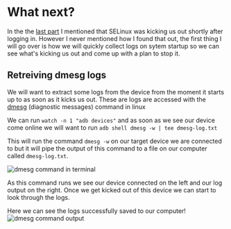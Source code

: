 # What next?

In the the [last part](/projects/reverse-engineering-poly-tc8-part-1) I mentioned that SELinux was kicking us out shortly after logging in. However I never mentioned how I found that out, the first thing I will go over is how we will quickly collect logs on sytem startup so we can see what's kicking us out and come up with a plan to stop it.


## Retreiving dmesg logs

We will want to extract some logs from the device from the moment it starts up to as soon as it kicks us out. These are logs are accessed with the [dmesg](https://en.wikipedia.org/wiki/Dmesg) (diagnostic messages) command in linux 

We can run `watch -n 1 "adb devices"` and as soon as we see our device come online we will want to run `adb shell dmesg -w | tee dmesg-log.txt`

This will run the command `dmesg -w` on our target device we are connected to but it will pipe the output of this command to a file on our computer called `dmesg-log.txt`.

![dmesg command in terminal](/assets/reverse-engineering-poly-tc8-part-2/dmesg-command-running.png)

As this command runs we see our device connected on the left and our log output on the right. Once we get kicked out of this device we can start to look through the logs.


Here we can see the logs successfully saved to our computer!
![dmesg command output](/assets/reverse-engineering-poly-tc8-part-2/dmesg-command-output.png)
